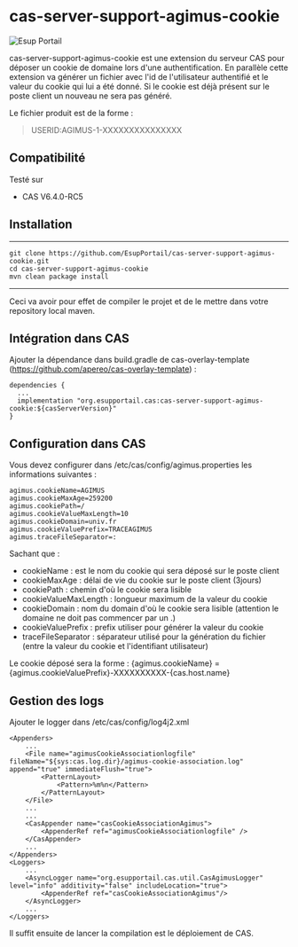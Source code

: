 # cas-server-support-agimus-cookie
![Esup Portail](https://www.esup-portail.org/sites/esup-portail.org/files/logo-esup%2Baccroche_2.png "Esup Portail")

cas-server-support-agimus-cookie est une extension du serveur CAS pour déposer un cookie de domaine lors d'une authentification. En parallèle cette extension va générer un fichier avec l'id de l'utilisateur authentifié et le valeur du cookie qui lui a été donné.
Si le cookie est déjà présent sur le poste client un nouveau ne sera pas généré.

Le fichier produit est de la forme : 

> USERID:AGIMUS-1-XXXXXXXXXXXXXXX

## Compatibilité

Testé sur 

 - CAS V6.4.0-RC5


## Installation

-------------------------

    git clone https://github.com/EsupPortail/cas-server-support-agimus-cookie.git
    cd cas-server-support-agimus-cookie
    mvn clean package install

-------------------------

Ceci va avoir pour effet de compiler le projet et de le mettre dans votre repository local maven.

## Intégration dans CAS

Ajouter la dépendance dans build.gradle de cas-overlay-template (https://github.com/apereo/cas-overlay-template) : 

    dependencies {
      ...
      implementation "org.esupportail.cas:cas-server-support-agimus-cookie:${casServerVersion}"
    }

## Configuration dans CAS

Vous devez configurer dans /etc/cas/config/agimus.properties les informations suivantes :

	agimus.cookieName=AGIMUS
	agimus.cookieMaxAge=259200
	agimus.cookiePath=/
	agimus.cookieValueMaxLength=10
	agimus.cookieDomain=univ.fr
	agimus.cookieValuePrefix=TRACEAGIMUS
	agimus.traceFileSeparator=:
	
Sachant que :
 
 - cookieName : est le nom du cookie qui sera déposé sur le poste client
 - cookieMaxAge : délai de vie du cookie sur le poste client (3jours)
 - cookiePath : chemin d'où le cookie sera lisible
 - cookieValueMaxLength : longueur maximum de la valeur du cookie
 - cookieDomain : nom du domain d'où le cookie sera lisible (attention le domaine ne doit pas commencer par un .)
 - cookieValuePrefix : prefix utiliser pour générer la valeur du cookie
 - traceFileSeparator : séparateur utilisé pour la génération du fichier (entre la valeur du cookie et l'identifiant utilisateur)
 
Le cookie déposé sera la forme : 
	{agimus.cookieName} = {agimus.cookieValuePrefix}-XXXXXXXXXX-{cas.host.name} 

## Gestion des logs

Ajouter le logger dans /etc/cas/config/log4j2.xml

    <Appenders>
		...
		<File name="agimusCookieAssociationlogfile" fileName="${sys:cas.log.dir}/agimus-cookie-association.log" append="true" immediateFlush="true">
			<PatternLayout>
				<Pattern>%m%n</Pattern>
			</PatternLayout>
		</File>
    	...
    	...
    	<CasAppender name="casCookieAssociationAgimus">
			<AppenderRef ref="agimusCookieAssociationlogfile" />
		</CasAppender>
    	...
    </Appenders>
    <Loggers>
		...
		<AsyncLogger name="org.esupportail.cas.util.CasAgimusLogger" level="info" additivity="false" includeLocation="true">
			<AppenderRef ref="casCookieAssociationAgimus"/>
		</AsyncLogger>
		...
    </Loggers>
    
Il suffit ensuite de lancer la compilation est le déploiement de CAS.
